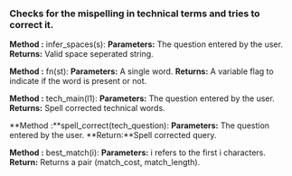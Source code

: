 ### Checks for the mispelling in technical terms and tries to correct it.

**Method :** infer_spaces(s):
 **Parameters:** The question entered by the user.
 **Returns:** Valid space seperated string.
  
**Method :** fn(st):
  **Parameters:** A single word.
  **Returns:** A variable flag to indicate if the word is present or not.

**Method :** tech_main(l1):
  **Parameters:** The question entered by the user. 
  **Returns:** Spell corrected technical words.

**Method :**spell_correct(tech_question):
  **Parameters:** The question entered by the user.
  **Return:**Spell corrected query. 

 **Method :** best_match(i):
  **Parameters:** i refers to the first i characters.
  **Return:** Returns a pair (match_cost, match_length).
     

